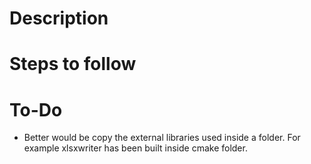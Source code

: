 # Description

# Steps to follow

# To-Do
- Better would be copy the external libraries used inside a folder. For example xlsxwriter has been built inside cmake folder.
